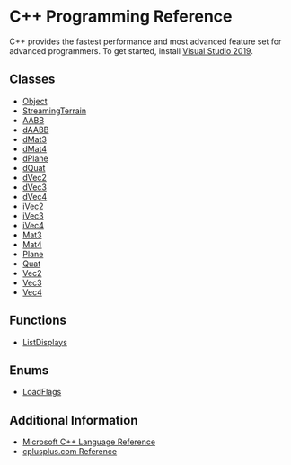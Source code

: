 # C++ Programming Reference
C++ provides the fastest performance and most advanced feature set for advanced programmers. To get started, install [Visual Studio 2019](https://visualstudio.microsoft.com/vs/).

## Classes
* [Object](Object/README.md)
* [StreamingTerrain](StreamingTerrain/README.md)
* [AABB]()
* [dAABB]()
* [dMat3]()
* [dMat4]()
* [dPlane]()
* [dQuat]()
* [dVec2]()
* [dVec3]()
* [dVec4]()
* [iVec2]()
* [iVec3]()
* [iVec4]()
* [Mat3]()
* [Mat4]()
* [Plane]()
* [Quat]()
* [Vec2]()
* [Vec3]()
* [Vec4]()

## Functions
* [ListDisplays](Functions/ListDisplays.md)

## Enums
* [LoadFlags](Constants/LoadFlags.md)

## Additional Information
* [Microsoft C++ Language Reference](https://docs.microsoft.com/cpp/cpp/cpp-language-reference)
* [cplusplus.com Reference](http://www.cplusplus.com/reference/)
